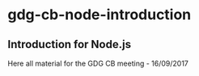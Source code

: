 # gdg-cb-node-introduction
## Introduction for Node.js

Here all material for the GDG CB meeting - 16/09/2017

